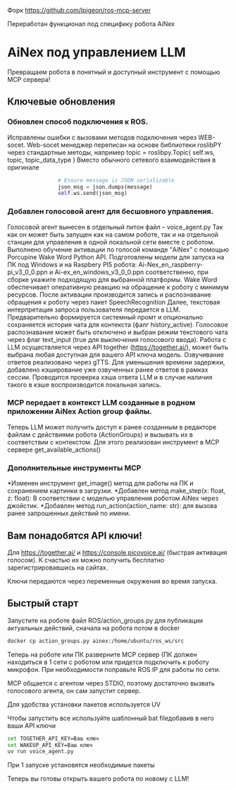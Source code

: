 Форк https://github.com/lpigeon/ros-mcp-server

Переработан функционал под специфику робота AiNex

# AiNex под управлением LLM

Превращаем робота в понятный и доступный инструмент с помощью MCP  сервера!

## Ключевые обновления

### Обновлен способ подключения к ROS.
Исправлены ошибки с вызовами методов подключения через WEB-socet.
Web-socet менеджер переписан на основе библиотеки roslibPY через стандартные методы, например topic = roslibpy.Topic( self.ws, topic, topic_data_type )
Вместо обычного сетевого взаимодействия в оригинале 
```python
                # Ensure message is JSON serializable
                json_msg = json.dumps(message)
                self.ws.send(json_msg)
```

### Добавлен голосовой агент для бесшовного управления.
Голосовой агент вынесен в отдельный питон файл – voice_agent.py
Так как он может быть запущен как на самом роботе, так и на отдельной станции для управления в одной локальной сети вместе с роботом.
Выполнено обучение активации по голосой команде “AiNex” с помощью Porcupine Wake Word Python API. Подготовлены модели для запуска на ПК под Windows и на Raspbery PI5 робота:  Ai-Nex_en_raspberry-pi_v3_0_0.ppn и Ai-ex_en_windows_v3_0_0.ppn соответственно, при сборке укажите подходящую для выбранной платформы.
Wake Word обеспечивает оперативную реакцию на обращение к роботу с минимум ресурсов.
После активации производится запись и распознавание обращения к роботу через пакет SpeechRecognition
Далее, текстовая интерпретация запроса пользователя передается в LLM. Предварительно формируется системный промт и опционально сохраняется история чата для контекста (фалг history_active). Голосовое распознавание может быть отключено и выбран режим текстового чата через флаг text_input (true для выключения голосового ввода).
Работа с LLM осуществляется через API together (https://together.ai/), может быть выбрана любая доступная для вашего API ключа модель.
Озвучивание ответов реализовано через gTTS.
Для уменьшения времени задержки, добавлено кэширование уже озвученных ранее ответов в рамках сессии.
Проводится проверка хэша ответа LLM и в случае наличия такого в кэше воспроизводится локальная запись.
### MCP передает в контекст LLM созданные в родном приложении AiNex Action group файлы.
Теперь LLM может получить доступ к ранее созданным в редакторе файлам с действиями робота (ActionGroups) и вызывать их в соответствии с контекстом. Для этого реализован инструмент в MCP сервере get_available_actions()
### Дополнительные инструменты MCP
*Изменен инструмент get_image() метод для работы на ПК и сохранением картинки в загрузки.
*Добавлен метод make_step(x: float, z: float): В соответствии с моделью управления роботом AiNex через джойстик.
*Добавлен метод run_action(action_name: str): для вызова ранее запрошенных действий по имени.


## Вам понадобятся API ключи!

Для https://together.ai/ и https://console.picovoice.ai/ (быстрая активация голосом). К счастью их можно получить бесплатно зарегистрировавшись на сайтах.

Ключи передаются через переменные окружения во время запуска.

## Быстрый старт

Запустите на роботе файл ROS/action\_groups.py для публикации актуальных действий, сначала на робота потом в docker

```bash
docker cp action_groups.py ainex:/home/ubuntu/ros_ws/src
```

Теперь на роботе или ПК разверните MCP сервер (ПК должен находиться в 1 сети с роботом или придется подключить к роботу микрофон. При необходимости поправьте ROS IP для работы по сети.

MCP общается с агентом через STDIO, поэтому достаточно вызвать голосового агента, он сам запустит сервер.

Для удобства установки пакетов используется UV

Чтобы запустить все используйте шаблонный bat fileдобавив в него ваши API ключи

```bash
set TOGETHER_API_KEY=Ваш ключ
set WAKEUP_API_KEY=Ваш ключ
uv run voice_agent.py
```

При 1 запуске установятся необходимые пакеты

Теперь вы готовы открыть вашего робота по новому с LLM!
